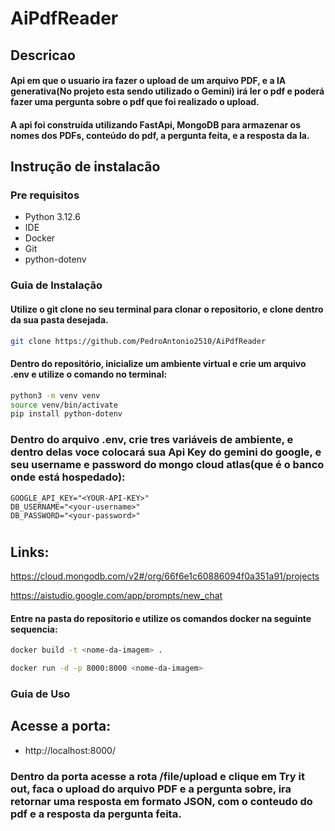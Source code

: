 # AiPdfReader

## Descricao
#### Api em que o usuario ira fazer o upload de um arquivo PDF, e a IA generativa(No projeto esta sendo utilizado o Gemini) irá ler o pdf e poderá fazer uma pergunta sobre o pdf que foi realizado o upload.

#### A api foi construída utilizando FastApi, MongoDB para armazenar os nomes dos PDFs, conteúdo do pdf, a pergunta feita, e a resposta da Ia.

## Instrução de instalacão

### Pre requisitos
 - Python 3.12.6
 - IDE
 - Docker
 - Git
 - python-dotenv

 ### Guia de Instalação

 #### Utilize o git clone no seu terminal para clonar o repositorio, e clone dentro da sua pasta desejada.

 ```bash
git clone https://github.com/PedroAntonio2510/AiPdfReader
 ```

 #### Dentro do repositório, inicialize um ambiente virtual e crie um arquivo .env e utilize o comando no terminal:
 ```bash
python3 -m venv venv
source venv/bin/activate
pip install python-dotenv
 ```

 ### Dentro do arquivo .env, crie tres variáveis de ambiente, e dentro delas voce colocará sua Api Key do gemini do google, e seu username e password do mongo cloud atlas(que é o banco onde está hospedado): 

    GOOGLE_API_KEY="<YOUR-API-KEY>"
    DB_USERNAME="<your-username>"
    DB_PASSWORD="<your-password>"
#
## Links: 
https://cloud.mongodb.com/v2#/org/66f6e1c60886094f0a351a91/projects

https://aistudio.google.com/app/prompts/new_chat


 #### Entre na pasta do repositorio e utilize os comandos docker na seguinte sequencia:

 ```bash
docker build -t <nome-da-imagem> . 

docker run -d -p 8000:8000 <nome-da-imagem>

 ```

### Guia de Uso
 
## Acesse a porta: 
  - http://localhost:8000/

### Dentro da porta acesse a rota /file/upload e clique em Try it out, faca o upload do arquivo PDF e a pergunta sobre, ira retornar uma resposta em formato JSON, com o conteudo do pdf e a resposta da pergunta feita. 



 



    